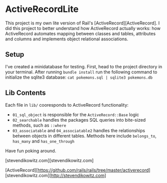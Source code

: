 # ActiveRecordLite

This project is my own lite version of Rail's [ActiveRecord][ActiveRecord]. I did this project to better understand how ActiveRecord actually works: how ActiveRecord automates mapping between classes and tables, attributes and columns and implements object relational associations.

## Setup

I've created a minidatabase for testing. First, head to the project directory in your terminal. After running `bundle install` run the following command to initialize the sqlite3 database:
`cat pokemons.sql | sqlite3 pokemons.db`

## Lib Contents

Each file in `lib/` cooresponds to ActiveRecord functionality:
* `01_sql_object` is responsible for the `ActiveRecord::Base` logic
* `02_searchable` handles the packages SQL queries into bite-sized methods, such as `::where`
* `03_associatable` and `04_associatable2` handles the relationships between objects in different tables. Methods here include `belongs_to`, `has_many` and `has_one_through`


Have fun poking around.

[stevendikowitz.com][stevendikowitz.com]



[ActiveRecord][https://github.com/rails/rails/tree/master/activerecord]
[stevendikowitz.com][http://stevendikowitz.com]
